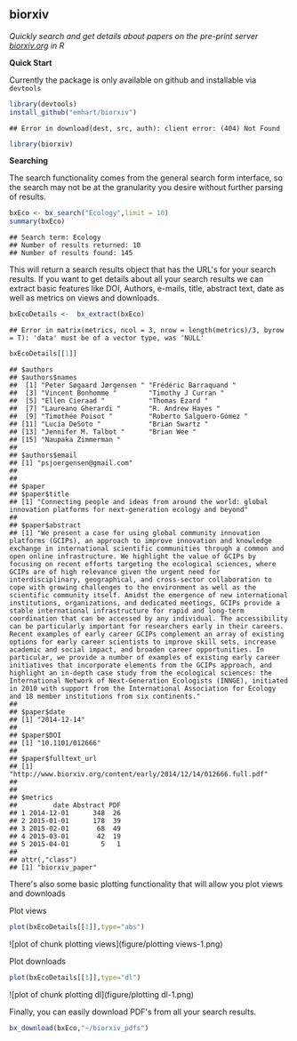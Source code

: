 

## biorxiv

*Quickly search and get details about papers on the pre-print server [biorxiv.org](http://www.biorxiv.org) in R*

**Quick Start**

Currently the package is only available on github and installable via `devtools`

```r
library(devtools)
install_github("emhart/biorxiv")
```

```
## Error in download(dest, src, auth): client error: (404) Not Found
```

```r
library(biorxiv)
```

**Searching**

The search functionality comes from the general search form interface, so the search may not be at the granularity you desire without further parsing of results.


```r
bxEco <- bx_search("Ecology",limit = 10)
summary(bxEco)
```

```
## Search term: Ecology 
## Number of results returned: 10 
## Number of results found: 145
```

This will return a search results object that has the URL's for your search results.  If you want to get details about all your search results we can extract basic features like DOI, Authors, e-mails, title, abstract text, date as well as metrics on views and downloads.


```r
bxEcoDetails <-  bx_extract(bxEco)
```

```
## Error in matrix(metrics, ncol = 3, nrow = length(metrics)/3, byrow = T): 'data' must be of a vector type, was 'NULL'
```

```r
bxEcoDetails[[1]]
```

```
## $authors
## $authors$names
##  [1] "Peter Søgaard Jørgensen " "Frédéric Barraquand "    
##  [3] "Vincent Bonhomme "        "Timothy J Curran "       
##  [5] "Ellen Cieraad "           "Thomas Ezard "           
##  [7] "Laureano Gherardi "       "R. Andrew Hayes "        
##  [9] "Timothée Poisot "         "Roberto Salguero-Gómez " 
## [11] "Lucía DeSoto "            "Brian Swartz "           
## [13] "Jennifer M. Talbot "      "Brian Wee "              
## [15] "Naupaka Zimmerman "      
## 
## $authors$email
## [1] "psjoergensen@gmail.com"
## 
## 
## $paper
## $paper$title
## [1] "Connecting people and ideas from around the world: global innovation platforms for next-generation ecology and beyond"
## 
## $paper$abstract
## [1] "We present a case for using global community innovation platforms (GCIPs), an approach to improve innovation and knowledge exchange in international scientific communities through a common and open online infrastructure. We highlight the value of GCIPs by focusing on recent efforts targeting the ecological sciences, where GCIPs are of high relevance given the urgent need for interdisciplinary, geographical, and cross-sector collaboration to cope with growing challenges to the environment as well as the scientific community itself. Amidst the emergence of new international institutions, organizations, and dedicated meetings, GCIPs provide a stable international infrastructure for rapid and long-term coordination that can be accessed by any individual. The accessibility can be particularly important for researchers early in their careers. Recent examples of early career GCIPs complement an array of existing options for early career scientists to improve skill sets, increase academic and social impact, and broaden career opportunities. In particular, we provide a number of examples of existing early career initiatives that incorporate elements from the GCIPs approach, and highlight an in-depth case study from the ecological sciences: the International Network of Next-Generation Ecologists (INNGE), initiated in 2010 with support from the International Association for Ecology and 18 member institutions from six continents."
## 
## $paper$date
## [1] "2014-12-14"
## 
## $paper$DOI
## [1] "10.1101/012666"
## 
## $paper$fulltext_url
## [1] "http://www.biorxiv.org/content/early/2014/12/14/012666.full.pdf"
## 
## 
## $metrics
##         date Abstract PDF
## 1 2014-12-01      348  26
## 2 2015-01-01      178  39
## 3 2015-02-01       68  49
## 4 2015-03-01       42  19
## 5 2015-04-01        5   1
## 
## attr(,"class")
## [1] "biorxiv_paper"
```

There's also some basic plotting functionality that will allow you plot views and downloads

Plot views

```r
plot(bxEcoDetails[[1]],type="abs")
```

![plot of chunk plotting views](figure/plotting views-1.png) 

Plot downloads

```r
plot(bxEcoDetails[[1]],type="dl")
```

![plot of chunk plotting dl](figure/plotting dl-1.png) 

Finally, you can easily download PDF's from all your search results.


```r
bx_download(bxEco,"~/biorxiv_pdfs")
```


